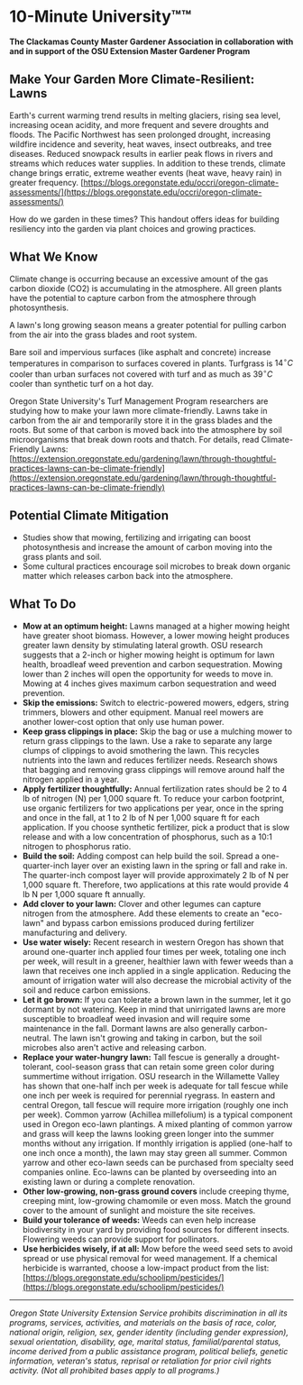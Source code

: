 # 10-Minute University™™

**The Clackamas County Master Gardener Association in collaboration with and in support of the OSU Extension Master Gardener Program**

## Make Your Garden More Climate-Resilient: Lawns

Earth's current warming trend results in melting glaciers, rising sea level, increasing ocean acidity, and more frequent and severe droughts and floods. The Pacific Northwest has seen prolonged drought, increasing wildfire incidence and severity, heat waves, insect outbreaks, and tree diseases. Reduced snowpack results in earlier peak flows in rivers and streams which reduces water supplies. In addition to these trends, climate change brings erratic, extreme weather events (heat wave, heavy rain) in greater frequency.
[https://blogs.oregonstate.edu/occri/oregon-climate-assessments/](https://blogs.oregonstate.edu/occri/oregon-climate-assessments/)

How do we garden in these times? This handout offers ideas for building resiliency into the garden via plant choices and growing practices.

## What We Know

Climate change is occurring because an excessive amount of the gas carbon dioxide (CO2) is accumulating in the atmosphere. All green plants have the potential to capture carbon from the atmosphere through photosynthesis.

A lawn's long growing season means a greater potential for pulling carbon from the air into the grass blades and root system.

Bare soil and impervious surfaces (like asphalt and concrete) increase temperatures in comparison to surfaces covered in plants. Turfgrass is $14^{\circ}C$ cooler than urban surfaces not covered with turf and as much as $39^{\circ}C$ cooler than synthetic turf on a hot day.

Oregon State University's Turf Management Program researchers are studying how to make your lawn more climate-friendly. Lawns take in carbon from the air and temporarily store it in the grass blades and the roots. But some of that carbon is moved back into the atmosphere by soil microorganisms that break down roots and thatch.
For details, read Climate-Friendly Lawns: [https://extension.oregonstate.edu/gardening/lawn/through-thoughtful-practices-lawns-can-be-climate-friendly](https://extension.oregonstate.edu/gardening/lawn/through-thoughtful-practices-lawns-can-be-climate-friendly)

## Potential Climate Mitigation

* Studies show that mowing, fertilizing and irrigating can boost photosynthesis and increase the amount of carbon moving into the grass plants and soil.
* Some cultural practices encourage soil microbes to break down organic matter which releases carbon back into the atmosphere.

## What To Do

* **Mow at an optimum height:** Lawns managed at a higher mowing height have greater shoot biomass. However, a lower mowing height produces greater lawn density by stimulating lateral growth. OSU research suggests that a 2-inch or higher mowing height is optimum for lawn health, broadleaf weed prevention and carbon sequestration. Mowing lower than 2 inches will open the opportunity for weeds to move in. Mowing at 4 inches gives maximum carbon sequestration and weed prevention.
* **Skip the emissions:** Switch to electric-powered mowers, edgers, string trimmers, blowers and other equipment. Manual reel mowers are another lower-cost option that only use human power.
* **Keep grass clippings in place:** Skip the bag or use a mulching mower to return grass clippings to the lawn. Use a rake to separate any large clumps of clippings to avoid smothering the lawn. This recycles nutrients into the lawn and reduces fertilizer needs. Research shows that bagging and removing grass clippings will remove around half the nitrogen applied in a year.
* **Apply fertilizer thoughtfully:** Annual fertilization rates should be 2 to 4 lb of nitrogen (N) per 1,000 square ft. To reduce your carbon footprint, use organic fertilizers for two applications per year, once in the spring and once in the fall, at 1 to 2 lb of N per 1,000 square ft for each application. If you choose synthetic fertilizer, pick a product that is slow release and with a low concentration of phosphorus, such as a 10:1 nitrogen to phosphorus ratio.
* **Build the soil:** Adding compost can help build the soil. Spread a one-quarter-inch layer over an existing lawn in the spring or fall and rake in. The quarter-inch compost layer will provide approximately 2 lb of N per 1,000 square ft. Therefore, two applications at this rate would provide 4 lb N per 1,000 square ft annually.
* **Add clover to your lawn:** Clover and other legumes can capture nitrogen from the atmosphere. Add these elements to create an "eco-lawn" and bypass carbon emissions produced during fertilizer manufacturing and delivery.
* **Use water wisely:** Recent research in western Oregon has shown that around one-quarter inch applied four times per week, totaling one inch per week, will result in a greener, healthier lawn with fewer weeds than a lawn that receives one inch applied in a single application. Reducing the amount of irrigation water will also decrease the microbial activity of the soil and reduce carbon emissions.
* **Let it go brown:** If you can tolerate a brown lawn in the summer, let it go dormant by not watering. Keep in mind that unirrigated lawns are more susceptible to broadleaf weed invasion and will require some maintenance in the fall. Dormant lawns are also generally carbon-neutral. The lawn isn't growing and taking in carbon, but the soil microbes also aren't active and releasing carbon.
* **Replace your water-hungry lawn:** Tall fescue is generally a drought-tolerant, cool-season grass that can retain some green color during summertime without irrigation. OSU research in the Willamette Valley has shown that one-half inch per week is adequate for tall fescue while one inch per week is required for perennial ryegrass. In eastern and central Oregon, tall fescue will require more irrigation (roughly one inch per week). Common yarrow (Achillea millefolium) is a typical component used in Oregon eco-lawn plantings. A mixed planting of common yarrow and grass will keep the lawns looking green longer into the summer months without any irrigation. If monthly irrigation is applied (one-half to one inch once a month), the lawn may stay green all summer. Common yarrow and other eco-lawn seeds can be purchased from specialty seed companies online. Eco-lawns can be planted by overseeding into an existing lawn or during a complete renovation.
* **Other low-growing, non-grass ground covers** include creeping thyme, creeping mint, low-growing chamomile or even moss. Match the ground cover to the amount of sunlight and moisture the site receives.
* **Build your tolerance of weeds:** Weeds can even help increase biodiversity in your yard by providing food sources for different insects. Flowering weeds can provide support for pollinators.
* **Use herbicides wisely, if at all:** Mow before the weed seed sets to avoid spread or use physical removal for weed management. If a chemical herbicide is warranted, choose a low-impact product from the list: [https://blogs.oregonstate.edu/schoolipm/pesticides/](https://blogs.oregonstate.edu/schoolipm/pesticides/)

---
*Oregon State University Extension Service prohibits discrimination in all its programs, services, activities, and materials on the basis of race, color, national origin, religion, sex, gender identity (including gender expression), sexual orientation, disability, age, marital status, familial/parental status, income derived from a public assistance program, political beliefs, genetic information, veteran's status, reprisal or retaliation for prior civil rights activity. (Not all prohibited bases apply to all programs.)*